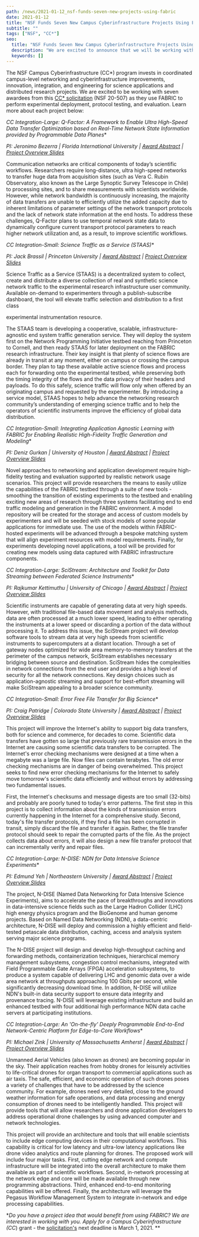 ```yaml
---
path: /news/2021-01-12_nsf-funds-seven-new-projects-using-fabric
date: 2021-01-12
title: "NSF Funds Seven New Campus Cyberinfrastructure Projects Using FABRIC"
subtitle: ""
tags: ["NSF", "CC*"]
seo:
  title: "NSF Funds Seven New Campus Cyberinfrastructure Projects Using FABRIC"
  description: "We are excited to announce that we will be working with seven recent Campus Cyberinfrastructure (CC*) solicitation awardees as they use FABRIC to perform experimental deployment, protocol testing, and evaluation."
  keywords: []
---
```


The NSF Campus Cyberinfrastructure (CC*) program invests in coordinated campus-level networking and cyberinfrastructure improvements, innovation, integration, and engineering for science applications and distributed research projects. We are excited to be working with seven awardees from this [CC* solicitation](https://www.nsf.gov/pubs/2020/nsf20507/nsf20507.htm) (NSF 20-507) as they use FABRIC to perform experimental deployment, protocol testing, and evaluation. Learn more about each project below: 

**CC* Integration-Large: Q-Factor: A Framework to Enable Ultra High-Speed Data Transfer Optimization based on Real-Time Network State Information provided by Programmable Data Planes**

_PI: Jeronimo Bezerra | Florida International University | [Award Abstract](https://nsf.gov/awardsearch/showAward?AWD_ID=2018754) | [Project Overview Slides](https://drive.google.com/file/d/1-9kQHFDdC6qAOecBFS3rcDhJfo_AfQ7Y/view?usp=sharing)_

Communication networks are critical components of today’s scientific workflows. Researchers require long-distance, ultra high-speed networks to transfer huge data from acquisition sites (such as Vera C. Rubin Observatory, also known as the Large Synoptic Survey Telescope in Chile) to processing sites, and to share measurements with scientists worldwide. However, while network bandwidth is continuously increasing, the majority of data transfers are unable to efficiently utilize the added capacity due to inherent limitations of parameter settings of the network transport protocols and the lack of network state information at the end hosts. To address these challenges, Q-Factor plans to use temporal network state data to dynamically configure current transport protocol parameters to reach higher network utilization and, as a result, to improve scientific workflows.

**CC* Integration-Small: Science Traffic as a Service (STAAS)**

_PI: Jack Brassil | Princeton University | [Award Abstract](https://nsf.gov/awardsearch/showAward?AWD_ID=2018308) | [Project Overview Slides](https://drive.google.com/file/d/1hGI50J5udEzgsN80NMmDqZPYWHR3oTdo/view?usp=sharing)_

Science Traffic as a Service (STAAS) is a decentralized system to collect, create and distribute a diverse collection of real and synthetic science network traffic to the experimental research infrastructure user community. Available on-demand to experimenters through a publish-subscribe dashboard, the tool will elevate traffic selection and distribution to a first class

experimental instrumentation resource. 

The STAAS team is developing a cooperative, scalable, infrastructure-agnostic end system traffic generation service. They will deploy the system first on the Network Programming Initiative testbed reaching from Princeton to Cornell, and then ready STAAS for later deployment on the FABRIC research infrastructure. Their key insight is that plenty of science flows are already in transit at any moment, either on campus or crossing the campus border. They plan to tap these available active science flows and process each for forwarding onto the experimental testbed, while preserving both the timing integrity of the flows and the data privacy of their headers and payloads. To do this safely, science traffic will flow only when offered by an originating campus and requested by the experimenter. By introducing a service model, STAAS hopes to help advance the networking research community’s understanding of emerging science traffic and to help the operators of scientific instruments improve the efficiency of global data distribution.

**CC* Integration-Small: Integrating Application Agnostic Learning with FABRIC for Enabling Realistic High-Fidelity Traffic Generation and Modeling**

_PI: Deniz Gurkan | University of Houston | [Award Abstract](https://nsf.gov/awardsearch/showAward?AWD_ID=2018472) | [Project Overview Slides](https://drive.google.com/file/d/1-5WwuQeSCS1aVUnfuGTvYoZkk4BcN1xI/view?usp=sharing)_

Novel approaches to networking and application development require high-fidelity testing and evaluation supported by realistic network usage scenarios. This project will provide researchers the means to easily utilize the capabilities of the FABRIC testbed through a suite of new tools - smoothing the transition of existing experiments to the testbed and enabling exciting new areas of research through three systems facilitating end to end traffic modeling and generation in the FABRIC environment. A model repository will be created for the storage and access of custom models by experimenters and will be seeded with stock models of some popular applications for immediate use. The use of the models within FABRIC-hosted experiments will be advanced through a bespoke matching system that will align experiment resources with model requirements. Finally, for experiments developing novel applications, a tool will be provided for creating new models using data captured with FABRIC infrastructure components.

**CC* Integration-Large: SciStream: Architecture and Toolkit for Data Streaming between Federated Science Instruments**

_PI: Rajkumar Kettimuthu | University of Chicago | [Award Abstract](https://nsf.gov/awardsearch/showAward?AWD_ID=2019073) | [Project Overview Slides](https://drive.google.com/file/d/1-7zy2B5azhUzVqI4qmrmwZ8b6xTv0bpG/view?usp=sharing)_

Scientific instruments are capable of generating data at very high speeds. However, with traditional file-based data movement and analysis methods, data are often processed at a much lower speed, leading to either operating the instruments at a lower speed or discarding a portion of the data without processing it. To address this issue, the SciStream project will develop software tools to stream data at very high speeds from scientific instruments to supercomputers at a distant location. Through a set of gateway nodes optimized for wide area memory-to-memory transfers at the perimeter of the campus network, SciStream establishes necessary bridging between source and destination. SciStream hides the complexities in network connections from the end user and provides a high level of security for all the network connections. Key design choices such as application-agnostic streaming and support for best-effort streaming will make SciStream appealing to a broader science community.

**CC* Integration-Small: Error Free File Transfer for Big Science**

_PI: Craig Patridge | Colorado State University | [Award Abstract](https://nsf.gov/awardsearch/showAward?AWD_ID=2019163) | [Project Overview Slides](https://drive.google.com/file/d/1JvED186R8fLfoGPguC99tDBsEDPIQpro/view?usp=sharing)_

This project will improve the Internet's ability to support big data transfers, both for science and commerce, for decades to come. Scientific data transfers have gotten so large that previously rare transmission errors in the Internet are causing some scientific data transfers to be corrupted. The Internet's error checking mechanisms were designed at a time when a megabyte was a large file. Now files can contain terabytes. The old error checking mechanisms are in danger of being overwhelmed. This project seeks to find new error checking mechanisms for the Internet to safely move tomorrow's scientific data efficiently and without errors by addressing two fundamental issues. 

First, the Internet's checksums and message digests are too small (32-bits) and probably are poorly tuned to today's error patterns. The first step in this project is to collect information about the kinds of transmission errors currently happening in the Internet for a comprehensive study. Second, today's file transfer protocols, if they find a file has been corrupted in transit, simply discard the file and transfer it again. Rather, the file transfer protocol should seek to repair the corrupted parts of the file. As the project collects data about errors, it will also design a new file transfer protocol that can incrementally verify and repair files.

**CC* Integration-Large: N-DISE: NDN for Data Intensive Science Experiments**

_PI: Edmund Yeh | Northeastern University | [Award Abstract](https://nsf.gov/awardsearch/showAward?AWD_ID=2019012) | [Project Overview Slides](https://drive.google.com/file/d/1-Au9Nj4bfddyDmshOzwKhqD38rKo374H/view?usp=sharing)_

The project, N-DISE (Named Data Networking for Data Intensive Science Experiments), aims to accelerate the pace of breakthroughs and innovations in data-intensive science fields such as the Large Hadron Collider (LHC) high energy physics program and the BioGenome and human genome projects. Based on Named Data Networking (NDN), a data-centric architecture, N-DISE will deploy and commission a highly efficient and field-tested petascale data distribution, caching, access and analysis system serving major science programs.

The N-DISE project will design and develop high-throughput caching and forwarding methods, containerization techniques, hierarchical memory management subsystems, congestion control mechanisms, integrated with Field Programmable Gate Arrays (FPGA) acceleration subsystems, to produce a system capable of delivering LHC and genomic data over a wide area network at throughputs approaching 100 Gbits per second, while significantly decreasing download time. In addition, N-DISE will utilize NDN's built-in data security support to ensure data integrity and provenance tracing. N-DISE will leverage existing infrastructure and build an enhanced testbed with four additional high performance NDN data cache servers at participating institutions.

**CC* Integration-Large: An 'On-the-fly' Deeply Programmable End-to-End Network-Centric Platform for Edge-to-Core Workflows**

_PI: Michael Zink | University of Massachusetts Amherst | [Award Abstract](https://nsf.gov/awardsearch/showAward?AWD_ID=2018074) | [Project Overview Slides](https://drive.google.com/file/d/1-6mhtdvuk8WXNWACNyxs_tJYW5_uZ_cd/view?usp=sharing)_

Unmanned Aerial Vehicles (also known as drones) are becoming popular in the sky. Their application reaches from hobby drones for leisurely activities to life-critical drones for organ transport to commercial applications such as air taxis. The safe, efficient, and economic operation of such drones poses a variety of challenges that have to be addressed by the science community. For example, drones need very detailed, close to the ground weather information for safe operations, and data processing and energy consumption of drones need to be intelligently handled. This project will provide tools that will allow researchers and drone application developers to address operational drone challenges by using advanced computer and network technologies.

This project will provide an architecture and tools that will enable scientists to include edge computing devices in their computational workflows. This capability is critical for low latency and ultra-low latency applications like drone video analytics and route planning for drones. The proposed work will include four major tasks. First, cutting edge network and compute infrastructure will be integrated into the overall architecture to make them available as part of scientific workflows. Second, in-network processing at the network edge and core will be made available through new programming abstractions. Third, enhanced end-to-end monitoring capabilities will be offered. Finally, the architecture will leverage the Pegasus Workflow Management System to integrate in-network and edge processing capabilities.

**Do you have a project idea that would benefit from using FABRIC? We are interested in working with you. Apply for a Campus Cyberinfrastructure (CC*) grant - the [solicitation's](https://www.nsf.gov/pubs/2021/nsf21528/nsf21528.htm) next deadline is March 1, 2021. **
